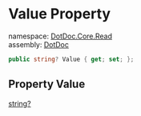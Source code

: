 ﻿# Value Property

namespace: [DotDoc\.Core\.Read](../../DotDoc.Core.Read.md)<br />
assembly: [DotDoc](../../../DotDoc.md)



```csharp
public string? Value { get; set; };
```

## Property Value

[string?](https://docs.microsoft.com/dotnet/api/System.String)

